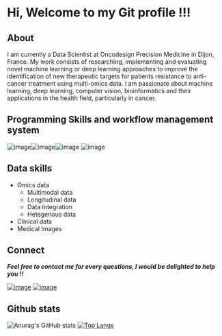 # Hi, Welcome to my Git profile !!!

## About
I am currently a Data Scientist at Oncodesign Precision Medicine in Dijon, France. My work consists of researching, implementing and evaluating novel machine learning or deep learning approaches to improve the identification of new therapeutic targets for patients resistance to anti-cancer treatment using multi-omics data.
I am passionate about machine learning, deep learning, computer vision, bioinformatics and their applications in the health field, particularly in cancer. 

## Programming Skills and  workflow management system

![image](https://user-images.githubusercontent.com/93058160/219758082-a5435cec-9be1-46c0-88fd-fbc310c08fd2.png)![image](https://user-images.githubusercontent.com/93058160/219766237-c726f485-4d0e-4a88-81f7-e1260e42c51a.png)![image](https://user-images.githubusercontent.com/93058160/219765890-6b703f46-3fcf-4948-b056-578fd829f0f3.png) ![image](https://user-images.githubusercontent.com/93058160/219764648-28e1975c-6078-4918-aed5-21a7b7b23a49.png)

## Data skills 
+ Omics data 
  - Multimodal data
  - Longitudinal data
  - Data integration 
  - Hetegenous data 
+ Clinical data 
+ Medical Images 

## Connect 

***Feel free to contact me for every questions, I would be delighted to help you !!***

[![image](https://user-images.githubusercontent.com/93058160/219759634-72ce4866-777e-495c-a06d-a3a87ff36da8.png)](https://www.linkedin.com/in/lamine-toure/)            [![image](https://user-images.githubusercontent.com/93058160/219787733-2996cdd3-022c-45c0-b36c-799c41445641.png)](https://twitter.com/ltoure_officiel) 

## Github stats 

![Anurag's GitHub stats](https://github-readme-stats.vercel.app/api?username=LamineTou&show_icons=true&theme=radical)
[![Top Langs](https://github-readme-stats.vercel.app/api/top-langs/?username=LamineTou&theme=radical)](https://github.com/LamineTou/github-readme-stats)
